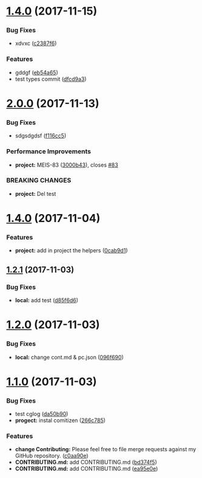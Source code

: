 <a name="1.4.0"></a>
# [1.4.0](https://github.com/Dertod25/MyFirstAppReact/compare/v2.0.0...v1.4.0) (2017-11-15)


### Bug Fixes

* xdvxc ([c2387f6](https://github.com/Dertod25/MyFirstAppReact/commit/c2387f6))


### Features

* gddgf ([eb54a65](https://github.com/Dertod25/MyFirstAppReact/commit/eb54a65))
* test types commit ([dfcd9a3](https://github.com/Dertod25/MyFirstAppReact/commit/dfcd9a3))



<a name="2.0.0"></a>
# [2.0.0](https://github.com/Dertod25/MyFirstAppReact/compare/v1.4.0...v2.0.0) (2017-11-13)


### Bug Fixes

* sdgsdgdsf ([f116cc5](https://github.com/Dertod25/MyFirstAppReact/commit/f116cc5))


### Performance Improvements

* **project:** MEIS-83 ([3000b43](https://github.com/Dertod25/MyFirstAppReact/commit/3000b43)), closes [#83](https://github.com/Dertod25/MyFirstAppReact/issues/83)


### BREAKING CHANGES

* **project:** Del test



<a name="1.4.0"></a>
# [1.4.0](https://github.com/Dertod25/MyFirstAppReact/compare/v1.2.1...v1.4.0) (2017-11-04)


### Features

* **project:** add in project the helpers ([0cab9d1](https://github.com/Dertod25/MyFirstAppReact/commit/0cab9d1))



<a name="1.2.1"></a>
## [1.2.1](https://github.com/Dertod25/MyFirstAppReact/compare/v1.2.0...v1.2.1) (2017-11-03)


### Bug Fixes

* **local:** add test ([d85f6d6](https://github.com/Dertod25/MyFirstAppReact/commit/d85f6d6))



<a name="1.2.0"></a>
# [1.2.0](https://github.com/Dertod25/MyFirstAppReact/compare/v1.1.0...v1.2.0) (2017-11-03)


### Bug Fixes

* **local:** change cont.md & pc.json ([096f690](https://github.com/Dertod25/MyFirstAppReact/commit/096f690))



<a name="1.1.0"></a>
# [1.1.0](https://github.com/Dertod25/MyFirstAppReact/compare/v1.0.0...v1.1.0) (2017-11-03)


### Bug Fixes

* test cglog ([da50b90](https://github.com/Dertod25/MyFirstAppReact/commit/da50b90))
* **progect:** instal comitizen ([266c785](https://github.com/Dertod25/MyFirstAppReact/commit/266c785))


### Features

* **change Contributing:** Please feel free to file merge requests against my GitHub repository. ([c0aa90e](https://github.com/Dertod25/MyFirstAppReact/commit/c0aa90e))
* **CONTRIBUTING.md:** add CONTRIBUTING.md ([bd374f5](https://github.com/Dertod25/MyFirstAppReact/commit/bd374f5))
* **CONTRIBUTING.md:** add CONTRIBUTING.md ([ea95e0e](https://github.com/Dertod25/MyFirstAppReact/commit/ea95e0e))



